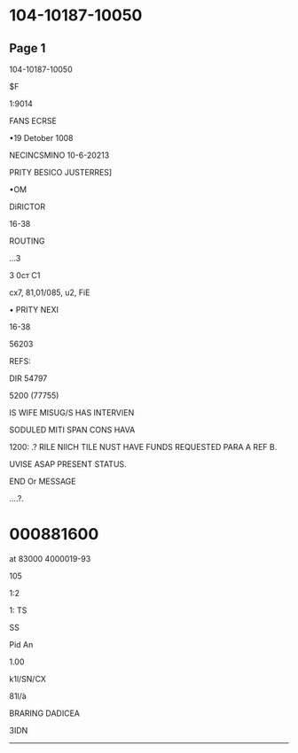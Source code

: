 # 104-10187-10050

## Page 1

104-10187-10050

$F

1:9014

FANS ECRSE

•19 Detober 1008

NECINCSMINO 10-6-20213

PRITY BESICO JUSTERRES]

•OM

DiRICTOR

16-38

ROUTING

...3

3 0cт C1

cx7, 81,01/085, u2, FiE

• PRITY NEXI

16-38

56203

REFS:

DIR 54797

5200 (77755)

IS WIFE MISUG/S HAS INTERVIEN

SODULED MITI SPAN CONS HAVA

1200: .? RILE NIICH TILE NUST HAVE FUNDS REQUESTED PARA A REF B.

UVISE ASAP PRESENT STATUS.

END Or MESSAGE

....?.

# 000881600

at 83000 4000019-93

105

1:2

1: TS

SS

Pid An

1.00

k1l/SN/CX

81l/à

BRARING DADICEA

3IDN

---

